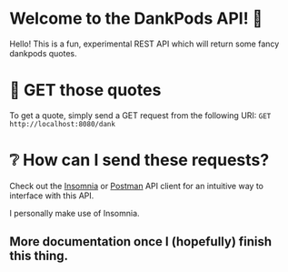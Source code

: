 # Welcome to the DankPods API! 📱

Hello! This is a fun, experimental REST API which will return some fancy dankpods quotes.

# 🙌 GET those quotes

To get a quote, simply send a GET request from the following URI: `GET http://localhost:8080/dank`

# ❔ How can I send these requests?

Check out the [Insomnia](https://insomnia.rest/) or [Postman](https://www.postman.com/) API client for an intuitive way to interface with this API.

I personally make use of Insomnia.

## More documentation once I (hopefully) finish this thing.
